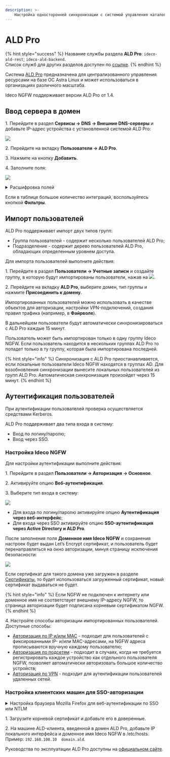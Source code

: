 ```yaml
---
description: >- 
    Настройка односторонней синхронизации с системой управления каталогами ALD Pro.
---
```


# ALD Pro

{% hint style="success" %}
Название службы раздела **ALD Pro**: `ideco-ald-rest`; `ideco-ald-backend`. \
Список служб для других разделов доступен по [ссылке](/settings/server-management/terminal/README.md).
{% endhint %}

Система [ALD Pro](https://www.aldpro.ru/) предназначена для централизованного управления ресурсами на базе ОС Astra Linux и может использоваться в организациях различного масштаба.

Ideco NGFW поддерживает версии ALD Pro от 1.4.

## Ввод сервера в домен

1\. Перейдите в раздел **Сервисы -> DNS -> Внешние DNS-серверы** и добавьте IP-адрес устройства с установленной системой ALD Pro:

![](/.gitbook/assets/ald-pro1.png)

2\. Перейдите на вкладку **Пользователи -> ALD Pro**.

3\. Нажмите на кнопку **Добавить**.

4\. Заполните поля:

![](/.gitbook/assets/ald-pro.png)

<details>

<summary>Расшифровка полей</summary>

* **Домен** - полное имя домена (не контроллера домена/хоста). Например, `mydomain.example`, а не `astra.mydomain.example`. Домен может содержать только латинские символы, цифры, подчеркивание, дефис и точку;
* **IP-адрес DNS-сервера** - IP-адрес устройства с установленной системой ALD Pro;
* **Имя сервера Ideco NGFW** - Имя сервера, которое можно сгенерировать в NGFW или указать вручную. Содержит буквенные символы (A-Z), цифры (0-9), а также не может начинаться или заканчиваться на дефис. Максимальное количество символов - 15;
* **Логин и пароль администратора** - данные не сохраняются на сервере и используются один раз для присоединения к домену. Пользователь может не быть администратором домена, но должен обладать правами на присоединение компьютеров к домену.

</details>

Если в таблице большое количество интеграций, воспользуйтесь кнопкой **Фильтры**.

## Импорт пользователей

ALD Pro поддерживает импорт двух типов групп:

* Группа пользователей - содержит несколько пользователей ALD Pro;
* Подразделение - содержит дерево пользователей ALD Pro, обладающих определенным уровнем доступа.

Для импорта пользователей выполните действия:

1\. Перейдите в раздел **Пользователи -> Учетные записи** и создайте группу, в которую будут импортированы пользователи, нажав на ![](/.gitbook/assets/icon-folder.png).

2\. Перейдите на вкладку **ALD Pro**, выберите домен, тип группы и нажмите **Присоединить к домену**.

Импортированных пользователей можно использовать в качестве объектов для авторизации, настройки VPN-подключений, создания правил трафика (например, в **Файрволе**).

В дальнейшем пользователи будут автоматически синхронизироваться с ALD Pro каждые 15 минут.

Пользователь может быть импортирован только в одну группу Ideco NGFW. Если пользователь находится в нескольких группах ALD Pro то попадет только в ту группу, которая была импортирована последней.

{% hint style="info" %}
Синхронизация с ALD Pro приостанавливается, если локальные пользователи Ideco NGFW находятся в группах AD.
Для возобновления синхронизации вынесите локальных пользователей из групп ALD Pro. Автоматическая синхронизация произойдет через 15 минут.
{% endhint %}

## Аутентификация пользователей

При аутентификации пользователей проверка осуществляется средствами Kerberos.

ALD Pro поддерживает два типа входа в систему:

* Вход по логину/паролю;
* Вход через SSO.

### Настройка Ideco NGFW

Для настройки аутентификации выполните действия: 

1\. Перейдите в раздел **Пользователи -> Авторизация -> Основное**.

2\. Активируйте опцию **Веб-аутентификация**.

3\. Выберите тип входа в систему:
  
![](/.gitbook/assets/authorization6.png)

* Для входа по логину/паролю активируйте опцию **Аутентификация через веб-интерфейс**;
* Для входа через SSO активируйте опцию **SSO-аутентификация через Active Directory и ALD Pro**.

После заполнения поля **Доменное имя Ideco NGFW** и сохранения настроек будет выдан Let’s Encrypt сертификат, и пользователь будет перенаправляться на окно авторизации, минуя страницу исключения безопасности:

![](/.gitbook/assets/web-autorization2.png)

Если сертификат для такого домена уже загружен в разделе [Сертификаты](/settings/services/certificates/README.md), то будет использоваться загруженный сертификат, новый сертификат выдаваться не будет.

{% hint style="info" %}
Если NGFW не подключен к интернету или доменное имя не соответствует внешнему IP-адресу NGFW, то страница авторизации будет подписана корневым сертификатом NGFW.
{% endhint %}

4\. Настройте способы авторизации импортированных пользователей. Доступные способы:

* [Авторизация по IP и/или MAC](/settings/users/authorization/ip-and-mac-authorization/README.md) - подходит для пользователей с фиксированными IP- и/или MAC-адресами, на NGFW адреса прописываются вручную каждому пользователю;
* [Авторизация по подсетям](/settings/users/authorization/authorization-by-subnet.md) - подходит в случаях, когда не требуется регистрировать каждое устройство как отдельного пользователя NGFW, позволяет автоматически авторизовать большое количество устройств;
* [Авторизация по VPN](/settings/users/authorization/vpn-connection/README.md) - подходит для аутентификации пользователей удаленных сетей.

### Настройка клиентских машин для SSO-авторизации

<details>

<summary>Настройка браузера Mozilla Firefox для веб-аутентификации по SSO или NTLM</summary>

На странице настроек браузера Mozilla Firefox (about:config в адресной строке) настройте следующие параметры:

* В `network.automatic-ntlm-auth.trusted-uris` и `network.negotiate-auth.trusted-uris` добавьте адрес локального интерфейса Ideco NGFW;
* `security.enterprise_roots.enabled` переведите в значении `true`, что позволит Firefox доверять системным сертификатам и авторизовывать пользователей при переходе на HTTPS-сайты.

</details>

1\. Загрузите корневой сертификат и добавьте его в доверенные.

2\. На машине ALD-клиента, введенной в домен ALD Pro, добавьте IP локального интерфейса и доменное имя Ideco NGFW в /etc/hosts. Пример: `192.168.100.10  domain.ald`.

Руководства по эксплуатации ALD Pro доступны на [официальном сайте](https://www.aldpro.ru/docs/).
